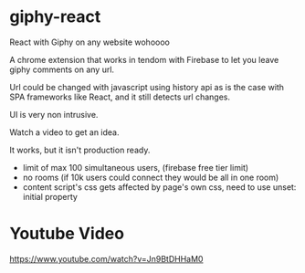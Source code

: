 # giphy-react
React with Giphy on any website wohoooo

A chrome extension that works in tendom with Firebase to let you leave giphy comments on any url.

Url could be changed with javascript using history api as is the case with SPA frameworks like React, and it still detects url changes.

UI is very non intrusive. 

Watch a video to get an idea.

It works, but it isn't production ready. 

 - limit of max 100 simultaneous users, (firebase free tier limit)
 - no rooms (if 10k users could connect they would be all in one room)
 - content script's css gets affected by page's own css, need to use unset: initial property
 
# Youtube Video

https://www.youtube.com/watch?v=Jn9BtDHHaM0
